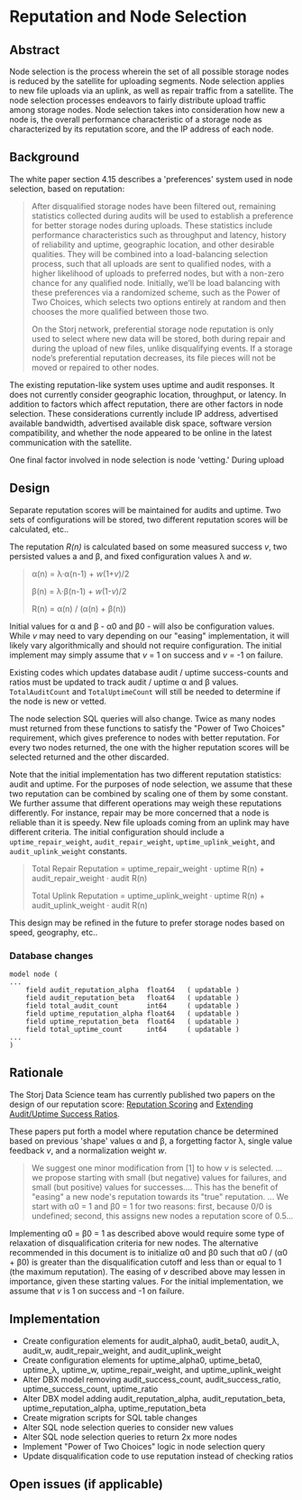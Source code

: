 # Reputation and Node Selection

## Abstract

Node selection is the process wherein the set of all possible storage nodes is reduced by the satellite for uploading segments.  Node selection applies to new file uploads via an uplink, as well as repair traffic from a satellite.  The node selection processes endeavors to fairly distribute upload traffic among storage nodes.  Node selection takes into consideration how new a node is, the overall performance characteristic of a storage node as characterized by its reputation score, and the IP address of each node.

## Background

The white paper section 4.15 describes a 'preferences' system used in node selection, based on reputation:

> After disqualified storage nodes have been filtered out, remaining statistics collected during audits will be used to establish a preference for better storage nodes during uploads. These statistics include performance characteristics such as throughput and latency, history of reliability and uptime, geographic location, and other desirable qualities. They will be combined into a load-balancing selection process, such that all uploads are sent to qualified nodes, with a higher likelihood of uploads to preferred nodes, but with a non-zero chance for any qualified node.  Initially, we’ll be load balancing with these preferences via a randomized scheme, such as the Power of Two Choices, which selects two options entirely at random and then chooses the more qualified between those two.
>
> On the Storj network, preferential storage node reputation is only used to select where new data will be stored, both during repair and during the upload of new files, unlike disqualifying events.  If a storage node’s preferential reputation decreases, its file pieces will not be moved or repaired to other nodes.

The existing reputation-like system uses uptime and audit responses.  It does not currently consider geographic location, throughput, or latency.  In addition to factors which affect reputation, there are other factors in node selection.  These considerations currently include IP address, advertised available bandwidth, advertised available disk space, software version compatibility, and whether the node appeared to be online in the latest communication with the satellite.

One final factor involved in node selection is node 'vetting.'  During upload


## Design

Separate reputation scores will be maintained for audits and uptime.  Two sets of configurations will be stored, two different reputation scores will be calculated, etc..  

The reputation _R(n)_ is calculated based on some measured success _v_, two persisted values a and β, and fixed configuration values λ and _w_.  

> α(n) = λ·α(n-1) + _w_(1+_v_)/2
>
> β(n) = λ·β(n-1) + _w_(1-_v_)/2
>
> R(n) = α(n) / (α(n) + β(n))

Initial values for α and β - α0 and β0 - will also be configuration values.  While _v_ may need to vary depending on our "easing" implementation, it will likely vary algorithmically and should not require configuration.  The initial implement may simply assume that _v_ = 1 on success and _v_ = -1 on failure.

Existing codes which updates database audit / uptime success-counts and ratios must be updated to track audit / uptime α and β values.  `TotalAuditCount` and `TotalUptimeCount` will still be needed to determine if the node is new or vetted.

The node selection SQL queries will also change.  Twice as many nodes must returned from these functions to satisfy the "Power of Two Choices" requirement, which gives preference to nodes with better reputation.  For every two nodes returned, the one with the higher reputation scores will be selected returned and the other discarded.

Note that the initial implementation has two different reputation statistics:  audit and uptime.  For the purposes of node selection, we assume that these two reputation can be combined by scaling one of them by some constant.  We further assume that different operations may weigh these reputations differently. For instance, repair may be more concerned that a node is reliable than it is speedy.  New file uploads coming from an uplink may have different criteria.   The initial configuration should include a `uptime_repair_weight`, `audit_repair_weight`, `uptime_uplink_weight`, and `audit_uplink_weight` constants.

> Total Repair Reputation = uptime_repair_weight · uptime R(n) + audit_repair_weight · audit R(n)
>
> Total Uplink Reputation = uptime_uplink_weight · uptime R(n) + audit_uplink_weight · audit R(n)

This design may be refined in the future to prefer storage nodes based on speed, geography, etc..

### Database changes

```DBX
model node (
...
	field audit_reputation_alpha  float64   ( updatable )
	field audit_reputation_beta   float64   ( updatable )
	field total_audit_count       int64     ( updatable )
	field uptime_reputation_alpha float64   ( updatable )
	field uptime_reputation_beta  float64   ( updatable )
	field total_uptime_count      int64     ( updatable )
...
)
```

## Rationale

The Storj Data Science team has currently published two papers on the design of our reputation score:
[Reputation Scoring](https://github.com/storj/datascience/blob/8b02707dceedd4ce20d699a5a9791ce589b303bd/reputation/Reputation_Scoring_Framework_Highlevel.pdf) and [Extending Audit/Uptime Success Ratios](
https://github.com/storj/datascience/blob/2ec82c9ec89263d9348798e8a5d50a7b62782110/reputation/extending%20ratios%20to%20reputation/extending%20ratios%20to%20reputation.pdf).  

These papers put forth a model where reputation chance be determined based on previous 'shape' values α and β, a forgetting factor λ, single value feedback _v_, and a normalization weight _w_.

> We suggest one minor modification from [1] to how _v_ is selected. ... we propose starting with small (but negative) values for failures, and small (but positive) values for successes.... This has the benefit of "easing" a new node's reputation towards its "true" reputation. ... We start with α0 = 1 and β0 = 1 for two reasons:  first, because 0/0 is undefined; second, this assigns new nodes a reputation score of 0.5...

Implementing α0 = β0 = 1 as described above would require some type of relaxation of disqualification criteria for new nodes.  The alternative recommended in this document is to initialize α0 and β0 such that α0 / (α0 + β0) is greater than the disqualification cutoff and less than or equal to 1 (the maximum reputation).  The easing of _v_ described above may lessen in importance, given these starting values.  For the initial implementation, we assume that _v_ is 1 on success and -1 on failure.

## Implementation

* Create configuration elements for audit_alpha0, audit_beta0, audit_λ, audit_w, audit_repair_weight, and audit_uplink_weight
* Create configuration elements for uptime_alpha0, uptime_beta0, uptime_λ, uptime_w, uptime_repair_weight, and uptime_uplink_weight
* Alter DBX model removing audit_success_count, audit_success_ratio, uptime_success_count, uptime_ratio
* Alter DBX model adding audit_reputation_alpha, audit_reputation_beta, uptime_reputation_alpha, uptime_reputation_beta
* Create migration scripts for SQL table changes
* Alter SQL node selection queries to consider new values
* Alter SQL node selection queries to return 2x more nodes
* Implement "Power of Two Choices" logic in node selection query
* Update disqualification code to use reputation instead of checking ratios


## Open issues (if applicable)

